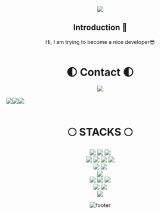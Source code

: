 
<!---
JUYEON919/JUYEON919 is a ✨ special ✨ repository because its `README.md` (this file) appears on your GitHub profile.
You can click the Preview link to take a look at your changes.
--->

<!-- 헤더 -->

<div align=center>
    <img src="https://capsule-render.vercel.app/api?type=waving&color=0:142c5f,50:7F7FD5,100:142c5f&text=%20HanJuYeon💫%20%20&height=200&fontSize=50&fontColor=ffffff"/>
<!--소개-->

## Introduction :raised_hands:
Hi, I am trying to become a nice developer😎
<br/><br/>

<!--연락처-->
<div align=center><h1>🌓 Contact 🌓</h1></div>

<!--포폴pdf-->
<a href="https://1drv.ms/b/s!An7zI-C7dV9o2VOkqt0_tglkeb2G?e=4nDql8">
    <img src="https://img.shields.io/badge/My%20portfolio%20PDF-F52525?style=for-the-badge&logo=adobeacrobatreader&logoColor=white">
</a>
<br>
<br>

<div style="display:flex; flex-direction:row;">
    <a href="https://www.instagram.com/96h_joo/?igsh=MXM0ZWRmeTc5djZvcQ%3D%3D">
        <img src="https://img.shields.io/badge/Instagram-E4405F?style=for-the-badge&logo=Instagram&logoColor=white"> 
    </a>
    <a href="mailto:minibubbles030@gmail.com">
        <img src="https://img.shields.io/badge/Gmail-d14836?style=for-the-badge&logo=Gmail&logoColor=white"> 
    </a>
     <a href="mailto:wndus5357@naver.com">
        <img src="https://img.shields.io/badge/Naver-03C75A?style=for-the-badge&logo=Naver&logoColor=white"> 
    </a>
</div><br>

 
 <!--기술스택-->
  

<div align=center><h1>🌕 STACKS 🌕</h1></div>

<div align=center> 
  <img src="https://img.shields.io/badge/java-007396?style=for-the-badge&logo=java&logoColor=white"> 
  <img src="https://img.shields.io/badge/c++-00599C?style=for-the-badge&logo=c%2B%2B&logoColor=white">
  <img src="https://img.shields.io/badge/c-00599C?style=for-the-badge&logo=c%2B%2B&logoColor=white">
  <br>
  
  <img src="https://img.shields.io/badge/html5-E34F26?style=for-the-badge&logo=html5&logoColor=white"> 
  <img src="https://img.shields.io/badge/css-1572B6?style=for-the-badge&logo=css3&logoColor=white"> 
  <img src="https://img.shields.io/badge/javascript-F7DF1E?style=for-the-badge&logo=javascript&logoColor=black"> 
  <img src="https://img.shields.io/badge/jquery-0769AD?style=for-the-badge&logo=jquery&logoColor=white">
  <br>
  
  <img src="https://img.shields.io/badge/mysql-4479A1?style=for-the-badge&logo=mysql&logoColor=white"> 
  <img src="https://img.shields.io/badge/mariaDB-003545?style=for-the-badge&logo=mariaDB&logoColor=white"> 

  <br>
  
  <img src="https://img.shields.io/badge/node.js-339933?style=for-the-badge&logo=Node.js&logoColor=white">
  <br>
  
  <img src="https://img.shields.io/badge/spring-6DB33F?style=for-the-badge&logo=spring&logoColor=white"> 

  <img src="https://img.shields.io/badge/flutter-02569B?style=for-the-badge&logo=flutter&logoColor=white">
  
  <img src="https://img.shields.io/badge/bootstrap-7952B3?style=for-the-badge&logo=bootstrap&logoColor=white">
  <br>

  <img src="https://img.shields.io/badge/linux-FCC624?style=for-the-badge&logo=linux&logoColor=black"> 
 
  <img src="https://img.shields.io/badge/apache tomcat-F8DC75?style=for-the-badge&logo=apachetomcat&logoColor=white">
  <br>
  
  <img src="https://img.shields.io/badge/github-181717?style=for-the-badge&logo=github&logoColor=white">

  <br>
</div>



<!--
<div align=center><h1>🌒 STACKS 🌒</h1></div>
<div align=center><h1>🌑 STACKS 🌑</h1></div>
<div>
[![Top Langs](https://github-readme-stats.vercel.app/api/top-langs/?username=JYeonHan&layout=compact)](https://github.com/JYeonHan/github-readme-stats)
</div>

-->

![footer](https://capsule-render.vercel.app/api?section=footer&type=waving&color=7F7FD5)

